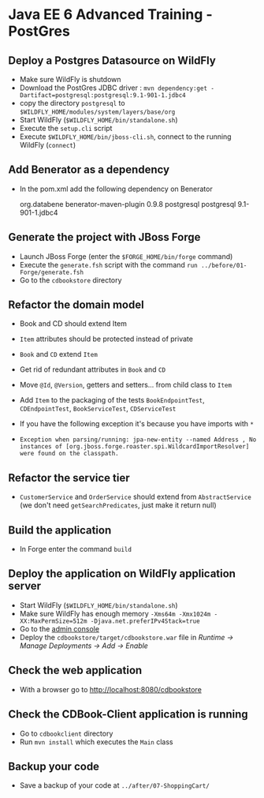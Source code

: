 # Java EE 6 Advanced Training - PostGres

## Deploy a Postgres Datasource on WildFly

* Make sure WildFly is shutdown
* Download the PostGres JDBC driver : `mvn dependency:get -Dartifact=postgresql:postgresql:9.1-901-1.jdbc4`
* copy the directory `postgresql` to `$WILDFLY_HOME/modules/system/layers/base/org`
* Start WildFly (`$WILDFLY_HOME/bin/standalone.sh`)
* Execute the `setup.cli` script
* Execute `$WILDFLY_HOME/bin/jboss-cli.sh`, connect to the running WildFly (`connect`)

## Add Benerator as a dependency

* In the pom.xml add the following dependency on Benerator

    <build>
        <plugins>
            <!--mvn benerator:generate-->
            <plugin>
                <groupId>org.databene</groupId>
                <artifactId>benerator-maven-plugin</artifactId>
                <version>0.9.8</version>
                <dependencies>
                    <dependency>
                        <groupId>postgresql</groupId>
                        <artifactId>postgresql</artifactId>
                        <version>9.1-901-1.jdbc4</version>
                    </dependency>
                </dependencies>
            </plugin>
        </plugins>
    </build> 

## Generate the project with JBoss Forge

* Launch JBoss Forge (enter the `$FORGE_HOME/bin/forge` command)
* Execute the `generate.fsh` script with the command `run ../before/01-Forge/generate.fsh` 
* Go to the `cdbookstore` directory

## Refactor the domain model

* Book and CD should extend Item 
* `Item` attributes should be protected instead of private
* `Book` and `CD` extend `Item`
* Get rid of redundant attributes in `Book` and `CD`
* Move `@Id`, `@Version`, getters and setters... from child class to `Item` 
* Add `Item` to the packaging of the tests `BookEndpointTest`, `CDEndpointTest`, `BookServiceTest`, `CDServiceTest` 

* If you have the following exception it's because you have imports with `*`
* `Exception when parsing/running: jpa-new-entity --named Address , No instances of [org.jboss.forge.roaster.spi.WildcardImportResolver] were found on the classpath.`

## Refactor the service tier

* `CustomerService` and `OrderService` should extend from `AbstractService` (we don't need `getSearchPredicates`, just make it return null)

## Build the application

* In Forge enter the command `build` 

## Deploy the application on WildFly application server

* Start WildFly (`$WILDFLY_HOME/bin/standalone.sh`)
* Make sure WildFly has enough memory `-Xms64m -Xmx1024m -XX:MaxPermSize=512m -Djava.net.preferIPv4Stack=true`
* Go to the [admin console](http://localhost:9990/)
* Deploy the `cdbookstore/target/cdbookstore.war` file in _Runtime -> Manage Deployments -> Add -> Enable_

## Check the web application

* With a browser go to [http://localhost:8080/cdbookstore]()

## Check the CDBook-Client application is running

* Go to `cdbookclient` directory
* Run `mvn install` which executes the `Main` class

## Backup your code

* Save a backup of your code at `../after/07-ShoppingCart/`
